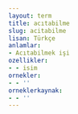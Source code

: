```yaml
---
layout: term
title: acıtabilme
slug: acitabilme
lisan: Türkçe
anlamlar:
- Acıtabilmek işi
ozellikler:
- - isim
ornekler:
- - ''
orneklerkaynak:
- - ''
---
```

